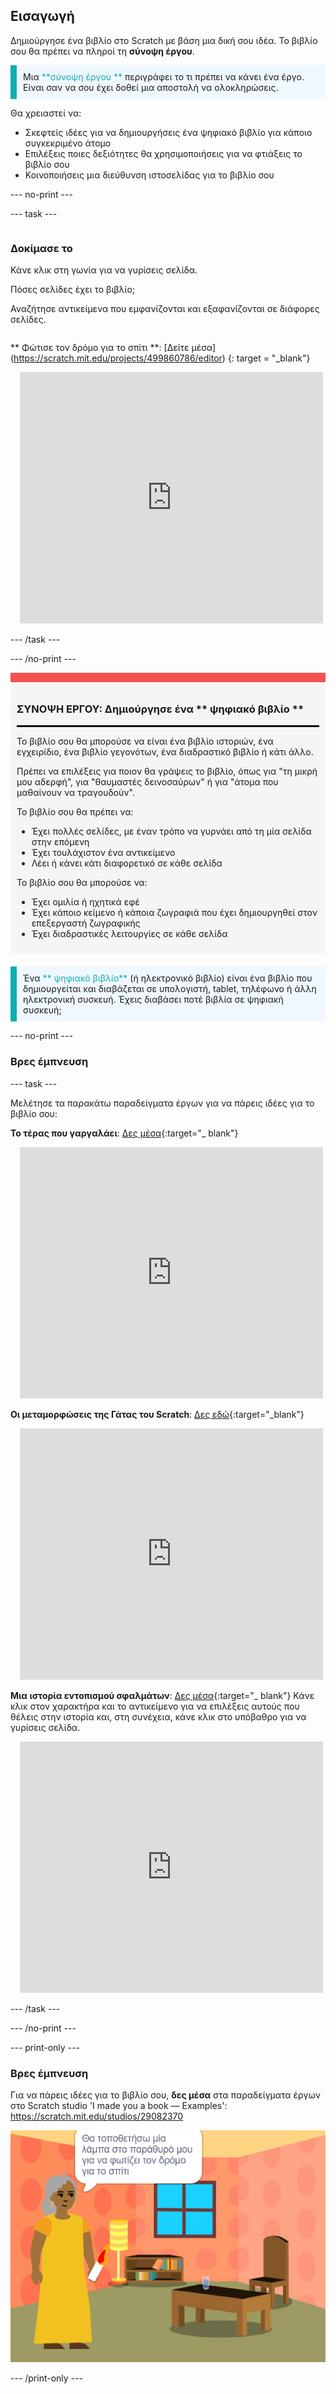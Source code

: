 ## Εισαγωγή

Δημιούργησε ένα βιβλίο στο Scratch με βάση μια δική σου ιδέα. Το βιβλίο σου θα πρέπει να πληροί τη **σύνοψη έργου**.

<p style="border-left: solid; border-width:10px; border-color: #0faeb0; background-color: aliceblue; padding: 10px;">
Μια <span style="color: #0faeb0">**σύνοψη έργου **</span> περιγράφει το τι πρέπει να κάνει ένα έργο. Είναι σαν να σου έχει δοθεί μια αποστολή να ολοκληρώσεις.
</p>

Θα χρειαστεί να:

+ Σκεφτείς ιδέες για να δημιουργήσεις ένα ψηφιακό βιβλίο για κάποιο συγκεκριμένο άτομο
+ Επιλέξεις ποιες δεξιότητες θα χρησιμοποιήσεις για να φτιάξεις το βιβλίο σου
+ Κοινοποιήσεις μια διεύθυνση ιστοσελίδας για το βιβλίο σου

--- no-print ---

--- task ---

<div style="display: flex; flex-wrap: wrap">
<div style="flex-basis: 200px; flex-grow: 1">

### Δοκίμασε το

Κάνε κλικ στη γωνία για να γυρίσεις σελίδα.

Πόσες σελίδες έχει το βιβλίο;

Αναζήτησε αντικείμενα που εμφανίζονται και εξαφανίζονται σε διάφορες σελίδες.

</div>
<div>

** Φώτισε τον δρόμο για το σπίτι **: [Δείτε μέσα] (https://scratch.mit.edu/projects/499860786/editor) {: target = "_blank"}
<div class="scratch-preview" style="margin-left: 15px;">
  <iframe allowtransparency="true" width="485" height="402" src="https://scratch.mit.edu/projects/embed/499860786/?autostart=false" frameborder="0"></iframe>
</div>

</div>
</div>

--- /task ---

--- /no-print ---

<div style="border-top: 15px solid #f3524f; background-color: whitesmoke; margin-bottom: 20px; padding: 10px;">

### ΣΥΝΟΨΗ ΕΡΓΟΥ: Δημιούργησε ένα ** ψηφιακό βιβλίο **
<hr style="border-top: 2px solid black;">

Το βιβλίο σου θα μπορούσε να είναι ένα βιβλίο ιστοριών, ένα εγχειρίδιο, ένα βιβλίο γεγονότων, ένα διαδραστικό βιβλίο ή κάτι άλλο.

Πρέπει να επιλέξεις για ποιον θα γράψεις το βιβλίο, όπως για "τη μικρή μου αδερφή", για "θαυμαστές δεινοσαύρων" ή για "άτομα που μαθαίνουν να τραγουδούν".  

Το βιβλίο σου θα πρέπει να:
+ Έχει πολλές σελίδες, με έναν τρόπο να γυρνάει από τη μία σελίδα στην επόμενη
+ Έχει τουλάχιστον ένα αντικείμενο
+ Λέει ή κάνει κάτι διαφορετικό σε κάθε σελίδα

Το βιβλίο σου θα μπορούσε να:
+ Έχει ομιλία ή ηχητικά εφέ
+ Έχει κάποιο κείμενο ή κάποια ζωγραφιά που έχει δημιουργηθεί στον επεξεργαστή ζωγραφικής
+ Έχει διαδραστικές λειτουργίες σε κάθε σελίδα
</div>

<p style="border-left: solid; border-width:10px; border-color: #0faeb0; background-color: aliceblue; padding: 10px;">
Ένα <span style="color: #0faeb0">** ψηφιακό βιβλίο**</span> (ή ηλεκτρονικό βιβλίο) είναι ένα βιβλίο που δημιουργείται και διαβάζεται σε υπολογιστή, tablet, τηλέφωνο ή άλλη ηλεκτρονική συσκευή. Έχεις διαβάσει ποτέ βιβλία σε ψηφιακή συσκευή;
</p>

--- no-print ---

### Βρες έμπνευση

--- task ---

Μελέτησε τα παρακάτω παραδείγματα έργων για να πάρεις ιδέες για το βιβλίο σου:

**Το τέρας που γαργαλάει**: [Δες μέσα](https://scratch.mit.edu/projects/500189097/editor){:target="_ blank"}
<div class="scratch-preview" style="margin-left: 15px;">
  <iframe allowtransparency="true" width="485" height="402" src="https://scratch.mit.edu/projects/embed/500189097/?autostart=false" frameborder="0"></iframe>
</div>

**Οι μεταμορφώσεις της Γάτας του Scratch**: [Δες εδώ](https://scratch.mit.edu/projects/498968472/editor){:target="_blank"}
<div class="scratch-preview" style="margin-left: 15px;">
  <iframe allowtransparency="true" width="485" height="402" src="https://scratch.mit.edu/projects/embed/498968472/?autostart=false" frameborder="0"></iframe>
</div>

**Μια ιστορία εντοπισμού σφαλμάτων**: [Δες μέσα](https://scratch.mit.edu/projects/498960446/editor){:target="_ blank"}
Κάνε κλικ στον χαρακτήρα και το αντικείμενο για να επιλέξεις αυτούς που θέλεις στην ιστορία και, στη συνέχεια, κάνε κλικ στο υπόβαθρο για να γυρίσεις σελίδα.
<div class="scratch-preview" style="margin-left: 15px;">
  <iframe allowtransparency="true" width="485" height="402" src="https://scratch.mit.edu/projects/embed/498960446/?autostart=false" frameborder="0"></iframe>
</div>

--- /task ---

--- /no-print ---

--- print-only ---

### Βρες έμπνευση

Για να πάρεις ιδέες για το βιβλίο σου, **δες μέσα** στα παραδείγματα έργων στο Scratch studio 'I made you a book — Examples': https://scratch.mit.edu/studios/29082370

![Το έργο «Φώτισε το δρόμο για το σπίτι».](images/showcase_static.png)

--- /print-only ---


